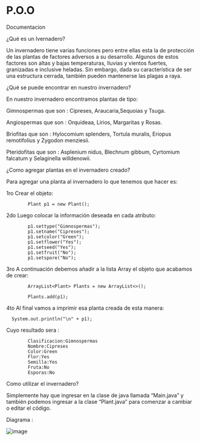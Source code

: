 # P.O.O

Documentacion

¿Qué es un Ivernadero?

Un invernadero tiene varias funciones pero entre ellas esta la de protección de las plantas de factores adversos a su desarrollo. Algunos de estos factores son altas y bajas temperaturas, lluvias y vientos fuertes, granizadas e inclusive heladas. Sin embargo, dada su característica de ser una estructura cerrada, también pueden mantenerse las plagas a raya.


¿Qué se puede encontrar en nuestro invernadero?

En nuestro invernadero encontramos plantas de tipo: 

Gimnospermas que son : Cipreses, Araucaria,Sequoias y Tsuga.

Angiospermas que son : Orquideaa, Lirios, Margaritas y Rosas.

Briofitas que son : Hylocomium splenders, Tortula muralis, Eriopus remotifolius y Zygodon menziesii.

Pteridofitas que son : Asplenium nidus, Blechnum gibbum, Cyrtomium falcatum y Selaginella willdenowii.


¿Como agregar plantas en el invernadero creado?


Para agregar una planta al invernadero lo que tenemos que hacer es:

1ro Crear el objeto:

			Plant p1 = new Plant();



2do Luego colocar la información deseada en cada atributo:


			p1.settype("Gimnospermas");
			p1.setname("Cipreses");
			p1.setcolor("Green");
			p1.setflower("Yes");
			p1.setseed("Yes");
			p1.setfruit("No");
			p1.setspore("No");



3ro A continuación debemos añadir a la lista Array el objeto que acabamos de crear:


			ArrayList<Plant> Plants = new ArrayList<>();

			Plants.add(p1);
      

4to Al final vamos a imprimir esa planta creada de esta manera:


      System.out.println("\n" + p1);


Cuyo resultado sera :
            
            
            Clasificacion:Gimnospermas
            Nombre:Cipreses
            Color:Green
            Flor:Yes
            Semilla:Yes
            Fruta:No
            Esporas:No

Como utilizar el invernadero?

Simplemente hay que ingresar en la clase de java llamada “Main.java” y también podemos ingresar a la clase “Plant.java” para comenzar a cambiar o editar el código.


Diagrama : 

![image](https://user-images.githubusercontent.com/64318749/122624327-b1ec5400-d06d-11eb-8ece-ed63a8bc9aed.png)
